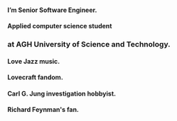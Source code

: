 #### I’m Senior Software Engineer.
#### Applied computer science student
### at AGH University of Science and Technology.

#### Love Jazz music.
#### Lovecraft fandom.
#### Carl G. Jung investigation hobbyist.
#### Richard Feynman's fan.
